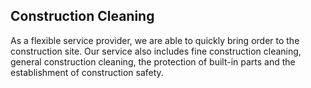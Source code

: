 ## Construction Cleaning
As a flexible service provider, we are able to quickly bring order to the construction site. Our service also includes fine construction cleaning, general construction cleaning, the protection of built-in parts and the establishment of construction safety.